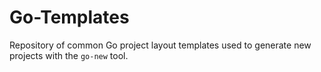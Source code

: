 # Go-Templates
Repository of common Go project layout templates used to generate new projects with the `go-new` tool.
